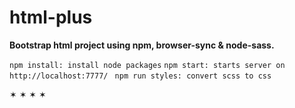 # html-plus

**Bootstrap html project using npm, browser-sync & node-sass.**

`npm install: install node packages`
`npm start: starts server on http://localhost:7777/
`
`npm run styles: convert scss to css
`

✶ ✶ ✶ ✶